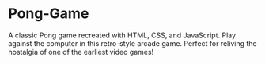 # Pong-Game
A classic Pong game recreated with HTML, CSS, and JavaScript. Play against the computer in this retro-style arcade game. Perfect for reliving the nostalgia of one of the earliest video games!
